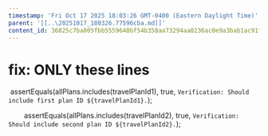 ```yaml
---
timestamp: 'Fri Oct 17 2025 18:03:26 GMT-0400 (Eastern Daylight Time)'
parent: '[[..\20251017_180326.77596cba.md]]'
content_id: 36825c7ba005fbb5559640bf54b358aa73294aa0236ac0e9a3bab1ac91ff1a78
---
```


# fix: ONLY these lines

 assertEquals(allPlans.includes(travelPlanId1), true, `Verification: Should include first plan ID ${travelPlanId1}.`);

        assertEquals(allPlans.includes(travelPlanId2), true, `Verification: Should include second plan ID ${travelPlanId2}.`);
